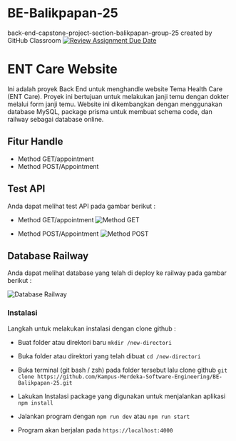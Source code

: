 # BE-Balikpapan-25

back-end-capstone-project-section-balikpapan-group-25 created by GitHub Classroom
[![Review Assignment Due Date](https://classroom.github.com/assets/deadline-readme-button-24ddc0f5d75046c5622901739e7c5dd533143b0c8e959d652212380cedb1ea36.svg)](https://classroom.github.com/a/0wBSnje4)

# ENT Care Website

Ini adalah proyek Back End untuk menghandle website Tema Health Care (ENT Care). Proyek ini bertujuan untuk melakukan janji temu dengan dokter melalui form janji temu. Website ini dikembangkan dengan menggunakan database MySQL, package prisma untuk membuat schema code, dan railway sebagai database online.

## Fitur Handle

- Method GET/appointment
- Method POST/Appointment

## Test API

Anda dapat melihat test API pada gambar berikut :

- Method GET/appointment
  ![Method GET](https://i.ibb.co/9pDfQkZ/Screenshot-135.png)

- Method POST/Appointment
  ![Method POST](https://i.ibb.co/sQ3kyM6/Screenshot-136.png)

## Database Railway

Anda dapat melihat database yang telah di deploy ke railway pada gambar berikut :

![Database Railway](https://i.ibb.co/9bghpys/Screenshot-138.png)

### Instalasi

Langkah untuk melakukan instalasi dengan clone github :

- Buat folder atau direktori baru
  `mkdir /new-directori`

- Buka folder atau direktori yang telah dibuat
  `cd /new-directori`

- Buka terminal (git bash / zsh) pada folder tersebut lalu clone github
  `git clone https://github.com/Kampus-Merdeka-Software-Engineering/BE-Balikpapan-25.git`

- Lakukan Instalasi package yang digunakan untuk menjalankan aplikasi
  `npm install`

- Jalankan program dengan
  `npm run dev` atau `npm run start`

- Program akan berjalan pada
  `https://localhost:4000`
